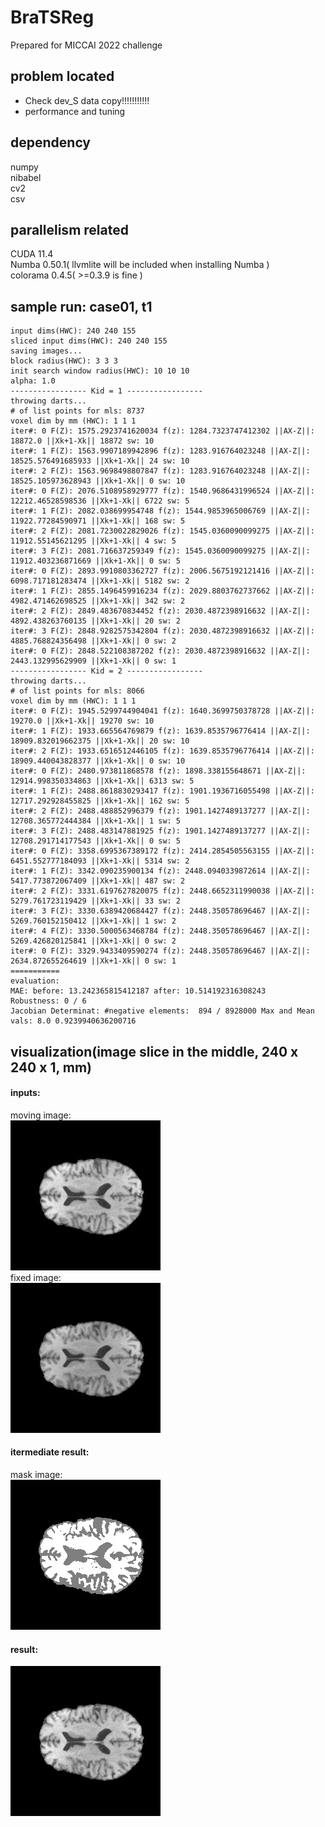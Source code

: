 # BraTSReg
Prepared for MICCAI 2022 challenge

## problem located
- Check dev_S data copy!!!!!!!!!!!
- performance and tuning

## dependency
numpy  
nibabel  
cv2  
csv  

## parallelism related
CUDA 11.4  
Numba 0.50.1( llvmlite will be included when installing Numba )   
colorama 0.4.5( >=0.3.9 is fine )  

## sample run: case01, t1
```
input dims(HWC): 240 240 155
sliced input dims(HWC): 240 240 155
saving images...
block radius(HWC): 3 3 3
init search window radius(HWC): 10 10 10
alpha: 1.0
----------------- Kid = 1 -----------------
throwing darts...
# of list points for mls: 8737
voxel dim by mm (HWC): 1 1 1
iter#: 0 F(Z): 1575.2923741620034 f(z): 1284.7323747412302 ||AX-Z||: 18872.0 ||Xk+1-Xk|| 18872 sw: 10
iter#: 1 F(Z): 1563.9907189942896 f(z): 1283.916764023248 ||AX-Z||: 18525.576491685933 ||Xk+1-Xk|| 24 sw: 10
iter#: 2 F(Z): 1563.9698498807847 f(z): 1283.916764023248 ||AX-Z||: 18525.105973628943 ||Xk+1-Xk|| 0 sw: 10
iter#: 0 F(Z): 2076.5108958929777 f(z): 1540.9686431996524 ||AX-Z||: 12212.46528598536 ||Xk+1-Xk|| 6722 sw: 5
iter#: 1 F(Z): 2082.038699954748 f(z): 1544.9853965006769 ||AX-Z||: 11922.77284590971 ||Xk+1-Xk|| 168 sw: 5
iter#: 2 F(Z): 2081.7230022829026 f(z): 1545.0360090099275 ||AX-Z||: 11912.55145621295 ||Xk+1-Xk|| 4 sw: 5
iter#: 3 F(Z): 2081.716637259349 f(z): 1545.0360090099275 ||AX-Z||: 11912.403236871669 ||Xk+1-Xk|| 0 sw: 5
iter#: 0 F(Z): 2893.9910803362727 f(z): 2006.5675192121416 ||AX-Z||: 6098.717181283474 ||Xk+1-Xk|| 5182 sw: 2
iter#: 1 F(Z): 2855.1496459916234 f(z): 2029.8803762737662 ||AX-Z||: 4982.471462698525 ||Xk+1-Xk|| 342 sw: 2
iter#: 2 F(Z): 2849.483670834452 f(z): 2030.4872398916632 ||AX-Z||: 4892.438263760135 ||Xk+1-Xk|| 20 sw: 2
iter#: 3 F(Z): 2848.9282575342804 f(z): 2030.4872398916632 ||AX-Z||: 4885.768824356498 ||Xk+1-Xk|| 0 sw: 2
iter#: 0 F(Z): 2848.522108387202 f(z): 2030.4872398916632 ||AX-Z||: 2443.132995629909 ||Xk+1-Xk|| 0 sw: 1
----------------- Kid = 2 -----------------
throwing darts...
# of list points for mls: 8066
voxel dim by mm (HWC): 1 1 1
iter#: 0 F(Z): 1945.5299744904041 f(z): 1640.3699750378728 ||AX-Z||: 19270.0 ||Xk+1-Xk|| 19270 sw: 10
iter#: 1 F(Z): 1933.665564769879 f(z): 1639.8535796776414 ||AX-Z||: 18909.832019662375 ||Xk+1-Xk|| 20 sw: 10
iter#: 2 F(Z): 1933.6516512446105 f(z): 1639.8535796776414 ||AX-Z||: 18909.440043828377 ||Xk+1-Xk|| 0 sw: 10
iter#: 0 F(Z): 2480.973811868578 f(z): 1898.338155648671 ||AX-Z||: 12914.998350334863 ||Xk+1-Xk|| 6313 sw: 5
iter#: 1 F(Z): 2488.8618830293417 f(z): 1901.1936716055498 ||AX-Z||: 12717.292928455825 ||Xk+1-Xk|| 162 sw: 5
iter#: 2 F(Z): 2488.488852996379 f(z): 1901.1427489137277 ||AX-Z||: 12708.365772444384 ||Xk+1-Xk|| 1 sw: 5
iter#: 3 F(Z): 2488.483147881925 f(z): 1901.1427489137277 ||AX-Z||: 12708.291714177543 ||Xk+1-Xk|| 0 sw: 5
iter#: 0 F(Z): 3358.6995367389172 f(z): 2414.2854505563155 ||AX-Z||: 6451.552777184093 ||Xk+1-Xk|| 5314 sw: 2
iter#: 1 F(Z): 3342.090235900134 f(z): 2448.0940339872614 ||AX-Z||: 5417.773872067409 ||Xk+1-Xk|| 487 sw: 2
iter#: 2 F(Z): 3331.6197627820075 f(z): 2448.6652311990038 ||AX-Z||: 5279.761723119429 ||Xk+1-Xk|| 33 sw: 2
iter#: 3 F(Z): 3330.6389420684427 f(z): 2448.350578696467 ||AX-Z||: 5269.760152150412 ||Xk+1-Xk|| 1 sw: 2
iter#: 4 F(Z): 3330.5000563468784 f(z): 2448.350578696467 ||AX-Z||: 5269.426820125841 ||Xk+1-Xk|| 0 sw: 2
iter#: 0 F(Z): 3329.9433409590274 f(z): 2448.350578696467 ||AX-Z||: 2634.872655264619 ||Xk+1-Xk|| 0 sw: 1
===========
evaluation:
MAE: before: 13.242365815412187 after: 10.514192316308243
Robustness: 0 / 6
Jacobian Determinat: #negative elements:  894 / 8928000 Max and Mean vals: 8.0 0.9239940636200716
```
## visualization(image slice in the middle, 240 x 240 x 1, mm)
#### inputs:
moving image:  
![moving image](https://github.com/ambipomyan/BraTSReg/blob/main/moving.jpg)  
fixed image:  
![fixed image](https://github.com/ambipomyan/BraTSReg/blob/main/fixed.jpg)  
#### itermediate result:
mask image:  
![mask image](https://github.com/ambipomyan/BraTSReg/blob/main/mask.jpg)  
#### result:
![pred image](https://github.com/ambipomyan/BraTSReg/blob/main/pred.jpg)  
